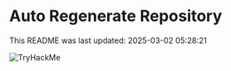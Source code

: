 # Auto Regenerate Repository

This README was last updated: 2025-03-02 05:28:21

 ![TryHackMe](https://tryhackme.com/badge/533634)